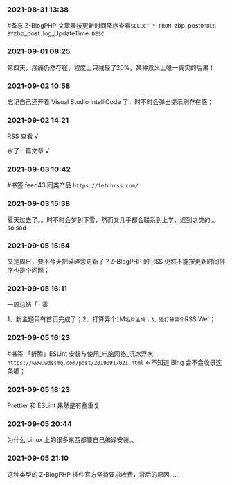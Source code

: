 ### 2021-08-31 13:38
\#备忘 Z-BlogPHP 文章表按更新时间降序查看`SELECT * FROM `zbp_post` ORDER BY `zbp_post`.`log_UpdateTime` DESC`

<!--more-->

### 2021-09-01 08:25
第四天，疼痛仍然存在，程度上只减轻了20%，某种意义上唯一真实的后果！

### 2021-09-02 10:58
忘记自己还开着 Visual Studio IntelliCode 了，时不时会弹出提示刷存在感；

### 2021-09-02 14:21
RSS 查看 √

水了一篇文章 √

### 2021-09-03 10:42
\#书签 feed43 同类产品 `https://fetchrss.com/`

### 2021-09-03 15:38
夏天过去了。。时不时会梦到下雪，然而又几乎都会联系到上学、迟到之类的。。so sad

### 2021-09-05 15:54
又是周日，要不今天把碎碎念更新了？Z-BlogPHP 的 RSS 仍然不能按更新时间排序也是个问题；

### 2021-09-05 16:11
一周总结「- 雾

1、新主题只有首页完成了；2、打算弄个`I`M` 名片生成；3、还打算弄个 `RSS We`；

### 2021-09-05 16:23
\#书签 「折腾」ESLint 安装与使用_电脑网络_沉冰浮水`https://www.wdssmq.com/post/20190917021.html` ←不知道 Bing 会不会收录这条嘟；

### 2021-09-05 18:23
Prettier 和 ESLint 果然是有些重复

### 2021-09-05 20:44
为什么 Linux 上的很多东西都要自己编译安装。。

### 2021-09-05 21:10
这种类型的 Z-BlogPHP 插件官方坚持要求收费，背后的原因……
